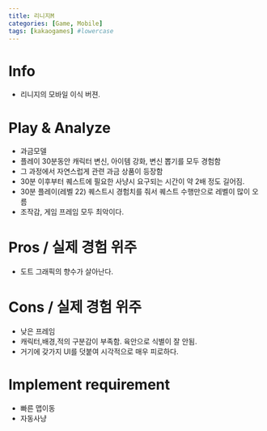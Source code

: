 ```yaml
---
title: 리니지M
categories: [Game, Mobile]
tags: [kakaogames] #lowercase    
---
```



# Info
- 리니지의 모바일 이식 버젼.

# Play & Analyze 
- 과금모델 
- 플레이 30분동안 캐릭터 변신, 아이템 강화, 변신 뽑기를 모두 경험함
- 그 과정에서 자연스럽게 관련 과금 상품이 등장함
- 30분 이후부터 퀘스트에 필요한 사냥시 요구되는 시간이 약 2배 정도 길어짐.
- 30분 플레이(레벨 22) 퀘스트시 경험치를 줘서 퀘스트 수행만으로 레벨이 많이 오름
- 조작감, 게임 프레임 모두 최악이다.


# Pros / 실제 경험 위주
- 도트 그래픽의 향수가 살아난다.

# Cons / 실제 경험 위주
- 낮은 프레임
- 캐릭터,배경,적의 구분감이 부족함. 육안으로 식별이 잘 안됨.
- 거기에 갖가지 UI를 덧붙여 시각적으로 매우 피로하다. 


# Implement requirement
- 빠른 맵이동
- 자동사냥 

